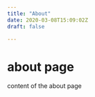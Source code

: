 ```yaml
---
title: "About"
date: 2020-03-08T15:09:02Z
draft: false

---
```


# about page

content of the about page